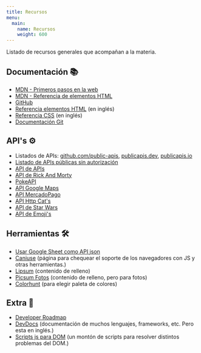 ```yaml
---
title: Recursos
menu:
  main:
    name: Recursos
    weight: 600
---
```


Listado de recursos generales que acompañan a la materia.

## Documentación 📚
- [MDN - Primeros pasos en la web](https://developer.mozilla.org/es/docs/Learn/Getting_started_with_the_web)
- [MDN - Referencia de elementos HTML](https://developer.mozilla.org/es/docs/Web/HTML/Element)
- [GitHub](https://github.com)
- [Referencia elementos HTML](https://htmlreference.io/) (en inglés)
- [Referencia CSS](https://cssreference.io/) (en inglés)
- [Documentación Git](https://git-scm.com/docs/git/es)

## API's ⚙️
- Listados de APIs: [github.com/public-apis](https://github.com/public-apis/public-apis), [publicapis.dev](https://publicapis.dev/), [publicapis.io](https://publicapis.io/)
- [Listado de APIs públicas sin autorización](https://mixedanalytics.com/blog/list-actually-free-open-no-auth-needed-apis/)
- [API de APIs](https://api.apis.guru/v2/list.json)
- [API de Rick And Morty](https://rickandmortyapi.com/)
- [PokeAPI](https://pokeapi.co/)
- [API Google Maps](https://developers.google.com/maps/documentation)
- [API MercadoPago](https://www.mercadopago.com.ar/developers/es/reference)
- [API Http Cat's](https://http.cat)
- [API de Star Wars](https://swapi.dev/)
- [API de Emoji's](https://emoji-api.com/)

## Herramientas 🛠
- [Usar Google Sheet como API json](https://benborgers.com/posts/google-sheets-json)
- [Caniuse](https://caniuse.com/) (página para chequear el soporte de los navegadores con JS y otras herramientas.)
- [Lipsum](https://lipsum.com/) (contenido de relleno)
- [Picsum Fotos](https://picsum.photos/) (contenido de relleno, pero para fotos)
- [Colorhunt](https://colorhunt.co/) (para elegir paleta de colores)

## Extra 🤩
- [Developer Roadmap](https://roadmap.sh/)
- [DevDocs](https://devdocs.io) (documentación de muchos lenguajes, frameworks, etc. Pero esta en inglés.)
- [Scripts js para DOM](https://phuoc.ng/collection/html-dom/) (un montón de scripts para resolver distintos problemas del DOM.)
